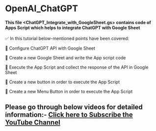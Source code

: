 # OpenAI_ChatGPT

#### This file <ChatGPT_Integrate_with_GoogleSheet.gs> contains code of Apps Script which helps to integrate ChatGPT with Google Sheet
✅ In this tutorial below-mentioned points have been covered:

📌 Configure ChatGPT API with Google Sheet

📌 Create a new Google Sheet and write the App script code

📌 Execute the App Script and collect the response of the API in Google Sheet

📌 Create a new button in order to execute the App Script

📌 Create a new Menu Button in order to execute the App Script
## Please go through below videos for detailed information:- [Click here to Subscribe the YouTube Channel](https://www.youtube.com/channel/UCLTE4_DaxM3w2pqjIrnkO8A?sub_confirmation=1)
